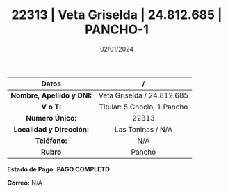 ﻿---
title: 22313 | Veta Griselda | 24.812.685 | PANCHO-1
date: 02/01/2024
draft: false
tags: ['toninas', 'titular', 'pancho']
---

|          **Datos**          |  /  |
|:---------------------------:|:---:|
| **Nombre, Apellido y DNI:** | Veta Griselda / 24.812.685 |
|          **V o T:**         | Titular: 5 Choclo, 1 Pancho |
|      **Numero Único:**      | 22313 |
|  **Localidad y Dirección:** | Las Toninas / N/A |
|        **Teléfono:**        | N/A |
|          **Rubro**          | Pancho |

**Estado de Pago:** **PAGO COMPLETO**

**Correo:** N/A

